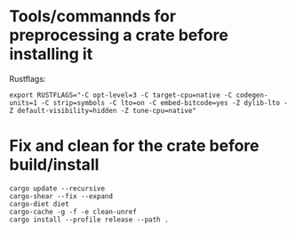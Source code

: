 # Tools/commannds for preprocessing a crate before installing it


Rustflags:
```
export RUSTFLAGS="-C opt-level=3 -C target-cpu=native -C codegen-units=1 -C strip=symbols -C lto=on -C embed-bitcode=yes -Z dylib-lto -Z default-visibility=hidden -Z tune-cpu=native"
```

# Fix and clean for the crate before build/install
```
cargo update --recursive
cargo-shear --fix --expand
cargo-diet diet
cargo-cache -g -f -e clean-unref
cargo install --profile release --path .
```
